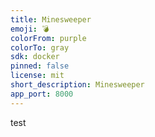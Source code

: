 ```yaml
---
title: Minesweeper
emoji: 💣
colorFrom: purple
colorTo: gray
sdk: docker
pinned: false
license: mit
short_description: Minesweeper
app_port: 8000
---
```


test
